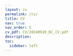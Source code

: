 ```yaml
---
layout: cv
permalink: /cv/
title: CV
nav: true
nav_order: 5
cv_pdf: CV/20240910_KC_CV.pdf
description: 
toc:
  sidebar: left
---
```

